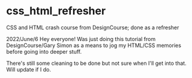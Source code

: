 # css_html_refresher
CSS and HTML crash course from DesignCourse; done as a refresher

2022/June/6
Hey everyone! Was just doing this tutorial from DesignCourse/Gary Simon as a means to jog my HTML/CSS memories
before going into deeper stuff.

There's still some cleaning to be done but not sure when I'll get into that. Will update if I do.
